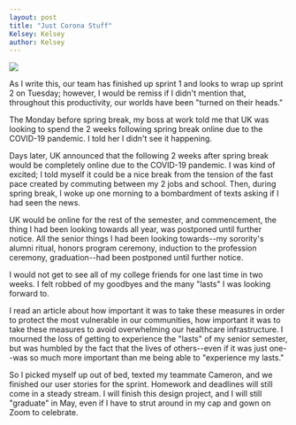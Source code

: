 ```yaml
---
layout: post
title: "Just Corona Stuff"
Kelsey: Kelsey
author: Kelsey
---
```


![](https://raiffas.github.io/FormulaCalculator/images/peakproductivity.jpeg)

As I write this, our team has finished up sprint 1 and looks to wrap up sprint 2 on Tuesday; however, I would be remiss if I didn't mention that, throughout this productivity, our worlds have been "turned on their heads." 

The Monday before spring break, my boss at work told me that UK was looking to spend the 2 weeks following spring break online due to the COVID-19 pandemic. I told her I didn't see it happening. 

Days later, UK announced that the following 2 weeks after spring break would be completely online due to the COVID-19 pandemic. 
I was kind of excited; I told myself it could be a nice break from the tension of the fast pace created by commuting between my 2 jobs and school. Then, during spring break, I woke up one morning to a bombardment of texts asking if I had seen the news. 

UK would be online for the rest of the semester, and commencement, the thing I had been looking towards all year, was postponed until further notice. All the senior things I had been looking towards--my sorority's alumni ritual, honors program ceremony, induction to the profession ceremony, graduation--had been postponed until further notice. 

I would not get to see all of my college friends for one last time in two weeks. I felt robbed of my goodbyes and the many "lasts" I was looking forward to.

I read an article about how important it was to take these measures in order to protect the most vulnerable in our communities, how important it was to take these measures to avoid overwhelming our healthcare infrastructure. I mourned the loss of getting to experience the "lasts" of my senior semester, but was humbled by the fact that the lives of others--even if it was just one--was so much more important than me being able to "experience my lasts."

So I picked myself up out of bed, texted my teammate Cameron, and we finished our user stories for the sprint. Homework and deadlines will still come in a steady stream. I will finish this design project, and I will still "graduate" in May, even if I have to strut around in my cap and gown on Zoom to celebrate.

<style> img {max-width: 100%; max-height: 200px; left: 50%; }</style>